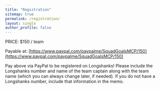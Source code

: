 ```yaml
---
title: "Registration"
sitemap: true
permalink: /registration/
layout: single
author_profile: false
---
```


PRICE: $150 / team

Payable at: [https://www.paypal.com/paypalme/SquadGoalsMCP/150](https://www.paypal.com/paypalme/SquadGoalsMCP/150)

Pay above via PayPal to be registered on Longshanks!
Please include the Longshanks number and name of the team captain along with the team name (which you can always change later, if needed). If you do not have a Longshanks number, include that information in the memo.